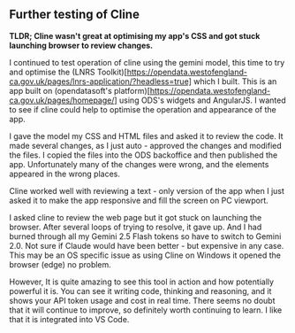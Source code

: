 ## Further testing of Cline

**TLDR; Cline wasn't great at optimising my app's CSS and got stuck launching browser to review changes.**

I continued to test operation of cline using the gemini model, this time to try and optimise the (LNRS Toolkit)[https://opendata.westofengland-ca.gov.uk/pages/lnrs-application/?headless=true] which I built. This is an app built on (opendatasoft's platform)[https://opendata.westofengland-ca.gov.uk/pages/homepage/] using ODS's widgets and AngularJS. I wanted to see if cline could help to optimise the operation and appearance of the app.

I gave the model my CSS and HTML files and asked it to review the code. It made several changes, as I just auto - approved the changes and modified the files. I copied the files into the ODS backoffice and then published the app. Unfortunately many of the changes were wrong, and the elements appeared in the wrong places.

Cline worked well with reviewing a text - only version of the app when I just asked it to make the app responsive and fill the screen on PC viewport.

I asked cline to review the web page but it got stuck on launching the browser. After several loops of trying to resolve, it gave up. And I had burned through all my Gemini 2.5 Flash tokens so have to switch to Gemini 2.0. Not sure if Claude would have been better - but expensive in any case. This may be an OS specific issue as using Cline on Windows it opened the browser (edge) no problem.

However, It is quite amazing to see this tool in action and how potentially powerful it is. You can see it writing code, thinking and reasoning, and it shows your API token usage and cost in real time. There seems no doubt that it will continue to improve, so definitely worth continuing to learn. I like that it is integrated into VS Code.